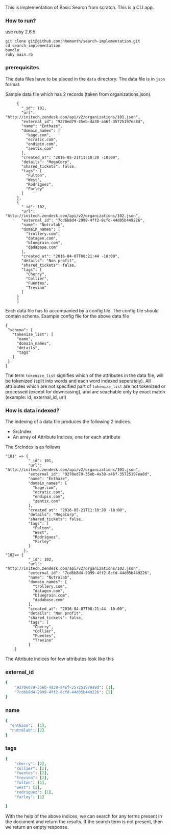 This is implementation of Basic Search from scratch. This is a CLI app. 

### How to run?
use ruby 2.6.5

```shell
git clone git@github.com:hhemanth/search-implementation.git 
cd search-implementation
bundle 
ruby main.rb
```
### prerequisites
The data files have to be placed in the `data` directory. The data file is in ``json`` format.

Sample data file which has 2 records (taken from organizations.json). 

```[
     {
       "_id": 101,
       "url": "http://initech.zendesk.com/api/v2/organizations/101.json",
       "external_id": "9270ed79-35eb-4a38-a46f-35725197ea8d",
       "name": "Enthaze",
       "domain_names": [
         "kage.com",
         "ecratic.com",
         "endipin.com",
         "zentix.com"
       ],
       "created_at": "2016-05-21T11:10:28 -10:00",
       "details": "MegaCorp",
       "shared_tickets": false,
       "tags": [
         "Fulton",
         "West",
         "Rodriguez",
         "Farley"
       ]
     },
     {
       "_id": 102,
       "url": "http://initech.zendesk.com/api/v2/organizations/102.json",
       "external_id": "7cd6b8d4-2999-4ff2-8cfd-44d05b449226",
       "name": "Nutralab",
       "domain_names": [
         "trollery.com",
         "datagen.com",
         "bluegrain.com",
         "dadabase.com"
       ],
       "created_at": "2016-04-07T08:21:44 -10:00",
       "details": "Non profit",
       "shared_tickets": false,
       "tags": [
         "Cherry",
         "Collier",
         "Fuentes",
         "Trevino"
       ]
     }
     ]
 ```

Each data file has to accompanied by a config file. The config file should contain schema. Example config file for the above data file

```
{
 "schema": {
   "tokenize_list": [
     "name",
     "domain_names",
     "details",
     "tags"
   ]
 }
}
```

The term `tokenize_list` signifies which of the attributes in the data file, will be tokenized (split into words and each word indexed seperately). All attributes which are not specified part of `tokenize_list` are not tokenized or processed (except for downcasing), and are seachable only by exact match (example: id, external_id, url)


### How is data indexed?


The indexing of a data file produces the following 2 indices.

- SrcIndex
- An array of Attribute Indices, one for each attribute

The SrcIndex is as follows
       
```
"101" => {
          "_id": 101,
          "url": "http://initech.zendesk.com/api/v2/organizations/101.json",
          "external_id": "9270ed79-35eb-4a38-a46f-35725197ea8d",
          "name": "Enthaze",
          "domain_names": [
            "kage.com",
            "ecratic.com",
            "endipin.com",
            "zentix.com"
          ],
          "created_at": "2016-05-21T11:10:28 -10:00",
          "details": "MegaCorp",
          "shared_tickets": false,
          "tags": [
            "Fulton",
            "West",
            "Rodriguez",
            "Farley"
          ]
        },
"102=> {
          "_id": 102,
          "url": "http://initech.zendesk.com/api/v2/organizations/102.json",
          "external_id": "7cd6b8d4-2999-4ff2-8cfd-44d05b449226",
          "name": "Nutralab",
          "domain_names": [
            "trollery.com",
            "datagen.com",
            "bluegrain.com",
            "dadabase.com"
          ],
          "created_at": "2016-04-07T08:21:44 -10:00",
          "details": "Non profit",
          "shared_tickets": false,
          "tags": [
            "Cherry",
            "Collier",
            "Fuentes",
            "Trevino"
          ]
    }
```

The Attribute indices for few attributes look like this 
### external_id 

```ruby
{
    "9270ed79-35eb-4a38-a46f-35725197ea8d": [1],
    "7cd6b8d4-2999-4ff2-8cfd-44d05b449226": [2]
}
```

### name

```ruby
{
  "enthaze":  [1], 
  "nutralab": [2]
}

```

### tags
```ruby
{
    "cherry": [2],
    "collier": [2],
    "fuentes": [2],
    "trevino": [2],
    "fulton": [1],
    "west": [1],
    "rodriguez": [1],
    "farley": [1]

}

```

With the help of the above indices, we can search for any terms present in the document and return the results. If the search term is not present, then we return an empty response. 